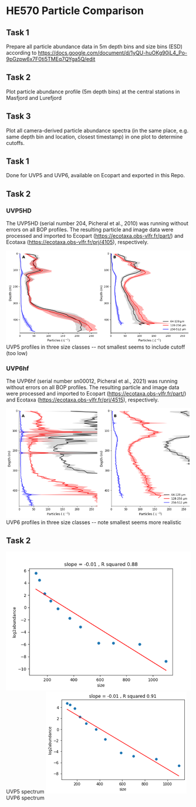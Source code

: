 # HE570 Particle Comparison

## Task 1
Prepare all particle abundance data in 5m depth bins and size bins (ESD) according to https://docs.google.com/document/d/1yQU-huOKg90jL4_Po-9pGzpw6x7F0ti5TMEq7QYga5Q/edit

## Task 2
Plot particle abundance profile (5m depth bins) at the central stations in Masfjord and Lurefjord

## Task 3
Plot all camera-derived particle abundance spectra (in the same place, e.g. same depth bin and location, closest timestamp) in one plot to determine cutoffs.
## Task 1
Done for UVP5 and UVP6, available on Ecopart and exported in this Repo.
## Task 2
### UVP5HD
The UVP5HD (serial number 204, Picheral et al., 2010) was running without errors on all BOP profiles. The resulting particle and image data were processed and imported to Ecopart (https://ecotaxa.obs-vlfr.fr/part/) and Ecotaxa (https://ecotaxa.obs-vlfr.fr/prj/4105), respectively. 

![](./1_particle_profile_UVP5.png)
UVP5 profiles in three size classes -- not smallest seems to include cutoff (too low)

### UVP6hf
The UVP6hf (serial number sn00012, Picheral et al., 2021) was running without errors on all BOP profiles. The resulting particle and image data were processed and imported to Ecopart (https://ecotaxa.obs-vlfr.fr/part/) and Ecotaxa (https://ecotaxa.obs-vlfr.fr/prj/4515), respectively. 

![](./1b_particle_profile_UVP6hf.png)
UVP6 profiles in three size classes -- note smallest seems more realistic

## Task 2
![](./3_detailed_particle_spectrum.png)
UVP5 spectrum
![](./3_UVP6hf_detailed_particle_spectrum.png)
UVP6 spectrum



